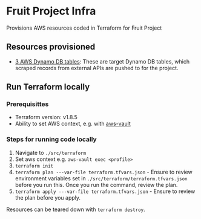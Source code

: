 # Fruit Project Infra

Provisions AWS resources coded in Terraform for Fruit Project

## Resources provisioned

- [3 AWS Dynamo DB tables](./terraform/modules/dynamo_db/main.tf): These are target Dynamo DB tables, which scraped records from external APIs are pushed to for the project.

## Run Terraform locally

### Prerequisittes

- Terraform version: v1.8.5
- Ability to set AWS context, e.g. with [aws-vault](https://github.com/99designs/aws-vault)

### Steps for running code locally

1. Navigate to `./src/terraform`
2. Set aws context e.g. `aws-vault exec <profile>`
3. `terraform init`
4. `terraform plan ---var-file terraform.tfvars.json` - Ensure to review environment variables set in `./src/terraform/terraform.tfvars.json` before you run this. Once you run the command, review the plan.
5. `terraform apply ---var-file terraform.tfvars.json` - Ensure to review the plan before you apply.

Resources can be teared down with `terraform destroy`.
